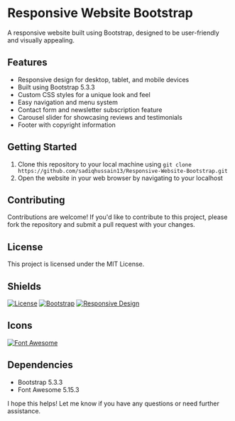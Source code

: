**Responsive Website Bootstrap**
=============================

A responsive website built using Bootstrap, designed to be user-friendly and visually appealing.

**Features**
------------

* Responsive design for desktop, tablet, and mobile devices
* Built using Bootstrap 5.3.3
* Custom CSS styles for a unique look and feel
* Easy navigation and menu system
* Contact form and newsletter subscription feature
* Carousel slider for showcasing reviews and testimonials
* Footer with copyright information

**Getting Started**
-------------------

1. Clone this repository to your local machine using `git clone https://github.com/sadiqhussain13/Responsive-Website-Bootstrap.git`
2. Open the website in your web browser by navigating to your localhost

**Contributing**
--------------

Contributions are welcome! If you'd like to contribute to this project, please fork the repository and submit a pull request with your changes.

**License**
---------

This project is licensed under the MIT License.

**Shields**
---------

[![License](https://img.shields.io/badge/License-MIT-yellow.svg)](https://opensource.org/licenses/MIT)
[![Bootstrap](https://img.shields.io/badge/Bootstrap-5.3.3-blue.svg)](https://getbootstrap.com/)
[![Responsive Design](https://img.shields.io/badge/Responsive-Design-green.svg)](https://www.w3schools.com/css/css_rwd_intro.asp)

**Icons**
---------

[![Font Awesome](https://img.shields.io/badge/Font%20Awesome-5.15.3-orange.svg)](https://fontawesome.com/)

**Dependencies**
----------------

* Bootstrap 5.3.3
* Font Awesome 5.15.3

I hope this helps! Let me know if you have any questions or need further assistance.
